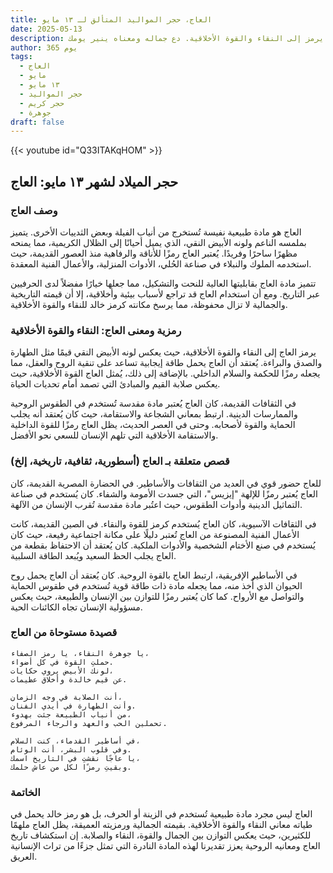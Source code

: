 ```yaml
---
title: العاج، حجر المواليد المتألق لـ ١٣ مايو
date: 2025-05-13
description: اشعر بأهمية العاج، حجر المواليد لـ ١٣ مايو الذي يرمز إلى النقاء والقوة الأخلاقية. دع جماله ومعناه ينير يومك.
author: 365 يوم
tags:
  - العاج
  - مايو
  - ١٣ مايو
  - حجر المواليد
  - حجر كريم
  - جوهرة
draft: false
---
```


{{< youtube id="Q33ITAKqHOM" >}}

## حجر الميلاد لشهر ١٣ مايو: العاج

### وصف العاج

العاج هو مادة طبيعية نفيسة تُستخرج من أنياب الفيلة وبعض الثدييات الأخرى. يتميز بملمسه الناعم ولونه الأبيض النقي، الذي يميل أحيانًا إلى الظلال الكريمية، مما يمنحه مظهرًا ساحرًا وفريدًا. يُعتبر العاج رمزًا للأناقة والرفاهية منذ العصور القديمة، حيث استخدمه الملوك والنبلاء في صناعة الحُلي، الأدوات المنزلية، والأعمال الفنية المعقدة.

تتميز مادة العاج بقابليتها العالية للنحت والتشكيل، مما جعلها خيارًا مفضلاً لدى الحرفيين عبر التاريخ. ومع أن استخدام العاج قد تراجع لأسباب بيئية وأخلاقية، إلا أن قيمته التاريخية والجمالية لا تزال محفوظة، مما يرسخ مكانته كرمز خالد للنقاء والقوة الأخلاقية.

### رمزية ومعنى العاج: النقاء والقوة الأخلاقية

يرمز العاج إلى النقاء والقوة الأخلاقية، حيث يعكس لونه الأبيض النقي قيمًا مثل الطهارة والصدق والبراءة. يُعتقد أن العاج يحمل طاقة إيجابية تساعد على تنقية الروح والعقل، مما يجعله رمزًا للحكمة والسلام الداخلي. بالإضافة إلى ذلك، يُمثل العاج القوة الأخلاقية، حيث يعكس صلابة القيم والمبادئ التي تصمد أمام تحديات الحياة.

في الثقافات القديمة، كان العاج يُعتبر مادة مقدسة تُستخدم في الطقوس الروحية والممارسات الدينية. ارتبط بمعاني الشجاعة والاستقامة، حيث كان يُعتقد أنه يجلب الحماية والقوة لأصحابه. وحتى في العصر الحديث، يظل العاج رمزًا للقوة الداخلية والاستقامة الأخلاقية التي تلهم الإنسان للسعي نحو الأفضل.

### قصص متعلقة بـ العاج (أسطورية، ثقافية، تاريخية، إلخ)

للعاج حضور قوي في العديد من الثقافات والأساطير. في الحضارة المصرية القديمة، كان العاج يُعتبر رمزًا للإلهة "إيزيس"، التي جسدت الأمومة والشفاء. كان يُستخدم في صناعة التماثيل الدينية وأدوات الطقوس، حيث اعتُبر مادة مقدسة تُقرب الإنسان من الآلهة.

في الثقافات الآسيوية، كان العاج يُستخدم كرمز للقوة والنقاء. في الصين القديمة، كانت الأعمال الفنية المصنوعة من العاج تُعتبر دليلًا على مكانة اجتماعية رفيعة، حيث كان يُستخدم في صنع الأختام الشخصية والأدوات الملكية. كان يُعتقد أن الاحتفاظ بقطعة من العاج يجلب الحظ السعيد ويُبعد الطاقة السلبية.

في الأساطير الإفريقية، ارتبط العاج بالقوة الروحية. كان يُعتقد أن العاج يحمل روح الحيوان الذي أُخذ منه، مما يجعله مادة ذات طاقة قوية تُستخدم في طقوس الحماية والتواصل مع الأرواح. كما كان يُعتبر رمزًا للتوازن بين الإنسان والطبيعة، حيث يعكس مسؤولية الإنسان تجاه الكائنات الحية.

### قصيدة مستوحاة من العاج

```
يا جوهرة النقاء، يا رمز الصفاء،  
حملتِ القوة في كل أضواء.  
لونك الأبيض يروي حكايات،  
عن قيم خالدة وأخلاق عظيمات.

أنت الصلابة في وجه الزمان،  
وأنت الطهارة في أيدي الفنان.  
من أنياب الطبيعة جئت بهدوء،  
تحملين الحب والعهد والرجاء المرفوع.

في أساطير القدماء، كنت السلام،  
وفي قلوب البشر، أنت الوئام.  
يا عاجًا نقشتِ في التاريخ اسمك،  
وبقيتِ رمزًا لكل من عاش حلمك.
```

### الخاتمة

العاج ليس مجرد مادة طبيعية تُستخدم في الزينة أو الحرف، بل هو رمز خالد يحمل في طياته معاني النقاء والقوة الأخلاقية. بقيمته الجمالية ورمزيته العميقة، يظل العاج ملهمًا للكثيرين، حيث يعكس التوازن بين الجمال والقوة، النقاء والصلابة. إن استكشاف تاريخ العاج ومعانيه الروحية يعزز تقديرنا لهذه المادة النادرة التي تمثل جزءًا من تراث الإنسانية العريق.